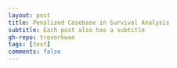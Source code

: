 ```yaml
---
layout: post
title: Penalized Casebase in Survival Analysis
subtitle: Each post also has a subtitle
gh-repo: trevorkwan
tags: [test]
comments: false
---
```


